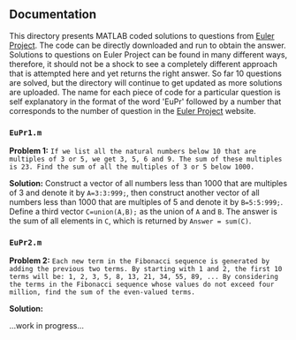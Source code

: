 ## Documentation
This directory presents MATLAB coded solutions to questions from [Euler Project](https://projecteuler.net/).
The code can be directly downloaded and run to obtain the answer. Solutions to questions on Euler Project can be found in many different ways, therefore, it should not be a shock to see a completely different approach that is attempted here and yet returns the right answer. So far 10 questions are solved, but the directory will continue to get updated as more solutions are uploaded. The name for each piece of code for a particular question is self explanatory in the format of the word 'EuPr' followed by a number that corresponds to the number of question in the [Euler Project](https://projecteuler.net/) website.
### `EuPr1.m`
**Problem 1:** `If we list all the natural numbers below 10 that are multiples of 3 or 5, we get 3, 5, 6 and 9. The sum of these multiples is 23. Find the sum of all the multiples of 3 or 5 below 1000.`

**Solution:** Construct a vector of all numbers less than 1000 that are multiples of 3 and denote it by `A=3:3:999;`, then construct another vector of all numbers less than 1000 that are multiples of 5 and denote it by `B=5:5:999;`. Define a third vector `C=union(A,B);` as the union of `A` and `B`. The answer is the sum of all elements in `C`, which is returned by `Answer = sum(C)`. 

### `EuPr2.m`
**Problem 2:** `Each new term in the Fibonacci sequence is generated by adding the previous two terms. By starting with 1 and 2, the first 10 terms will be:
1, 2, 3, 5, 8, 13, 21, 34, 55, 89, ...
By considering the terms in the Fibonacci sequence whose values do not exceed four million, find the sum of the even-valued terms.`

**Solution:**

...work in progress...
